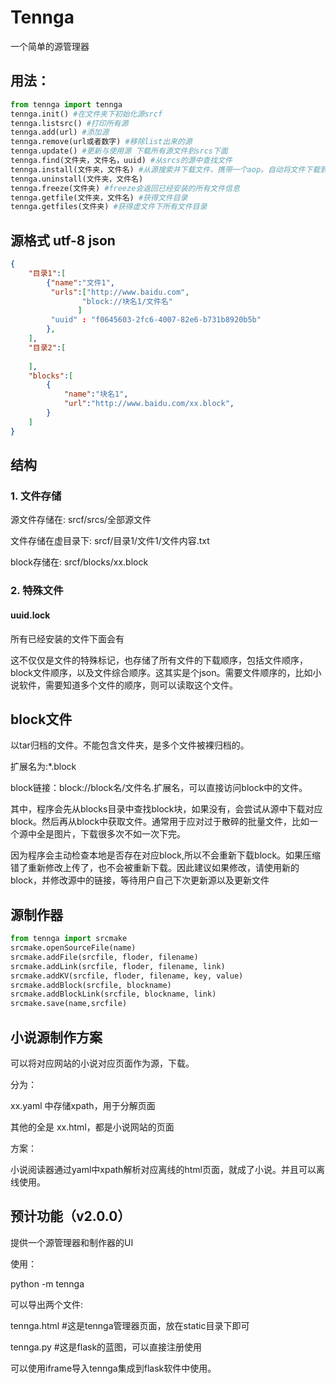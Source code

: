 # Tennga
 一个简单的源管理器

## 用法：

```python
from tennga import tennga
tennga.init() #在文件夹下初始化源srcf
tennga.listsrc() #打印所有源
tennga.add(url) #添加源
tennga.remove(url或者数字) #移除list出来的源
tennga.update() #更新与使用源 下载所有源文件到srcs下面
tennga.find(文件夹，文件名，uuid) #从srcs的源中查找文件
tennga.install(文件夹，文件名) #从源搜索并下载文件，携带一个aop。自动将文件下载到srcf/内容1中。
tennga.uninstall(文件夹，文件名)
tennga.freeze(文件夹) #freeze会返回已经安装的所有文件信息
tennga.getfile(文件夹，文件名) #获得文件目录
tennga.getfiles(文件夹) #获得虚文件下所有文件目录
```



## 源格式 utf-8 json

```json
{
    "目录1":[
        {"name":"文件1",
         "urls":["http://www.baidu.com",
                "block://块名1/文件名"
               ]
         "uuid" : "f0645603-2fc6-4007-82e6-b731b8920b5b"
        },
    ],
    "目录2":[
        
    ],
    "blocks":[
        {
            "name":"块名1",
            "url":"http://www.baidu.com/xx.block",
        }
    ]
}
```



## 结构

### 1. 文件存储

源文件存储在: srcf/srcs/全部源文件

文件存储在虚目录下: srcf/目录1/文件1/文件内容.txt

block存储在: srcf/blocks/xx.block

### 2. 特殊文件

#### uuid.lock

所有已经安装的文件下面会有

这不仅仅是文件的特殊标记，也存储了所有文件的下载顺序，包括文件顺序，block文件顺序，以及文件综合顺序。这其实是个json。需要文件顺序的，比如小说软件，需要知道多个文件的顺序，则可以读取这个文件。

## block文件

以tar归档的文件。不能包含文件夹，是多个文件被裸归档的。

扩展名为:*.block

block链接：block://block名/文件名.扩展名，可以直接访问block中的文件。

其中，程序会先从blocks目录中查找block块，如果没有，会尝试从源中下载对应block。然后再从block中获取文件。通常用于应对过于散碎的批量文件，比如一个源中全是图片，下载很多次不如一次下完。

因为程序会主动检查本地是否存在对应block,所以不会重新下载block。如果压缩错了重新修改上传了，也不会被重新下载。因此建议如果修改，请使用新的block，并修改源中的链接，等待用户自己下次更新源以及更新文件

## 源制作器

```python
from tennga import srcmake
srcmake.openSourceFile(name)
srcmake.addFile(srcfile, floder, filename)
srcmake.addLink(srcfile, floder, filename, link)
srcmake.addKV(srcfile, floder, filename, key, value)
srcmake.addBlock(srcfile, blockname)
srcmake.addBlockLink(srcfile, blockname, link)
srcmake.save(name,srcfile)
```

## 小说源制作方案

可以将对应网站的小说对应页面作为源，下载。

分为：

xx.yaml 中存储xpath，用于分解页面

其他的全是 xx.html，都是小说网站的页面

方案：

小说阅读器通过yaml中xpath解析对应离线的html页面，就成了小说。并且可以离线使用。

## 预计功能（v2.0.0）

提供一个源管理器和制作器的UI

使用：

python -m tennga

可以导出两个文件:

tennga.html #这是tennga管理器页面，放在static目录下即可

tennga.py #这是flask的蓝图，可以直接注册使用

可以使用iframe导入tennga集成到flask软件中使用。